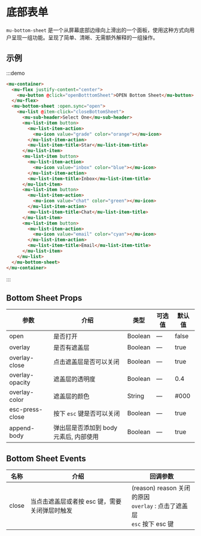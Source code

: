 # 底部表单

`mu-bottom-sheet` 是一个从屏幕底部边缘向上滑出的一个面板，使用这种方式向用户呈现一组功能。呈现了简单、清晰、无需额外解释的一组操作。

## 示例

:::demo
```html
<mu-container>
  <mu-flex justify-content="center">
    <mu-button @click="openBotttomSheet">OPEN Bottom Sheet</mu-button>
  </mu-flex>
  <mu-bottom-sheet :open.sync="open">
    <mu-list @item-click="closeBottomSheet">
      <mu-sub-header>Select One</mu-sub-header>
      <mu-list-item button>
        <mu-list-item-action>
          <mu-icon value="grade" color="orange"></mu-icon>
        </mu-list-item-action>
        <mu-list-item-title>Star</mu-list-item-title>
      </mu-list-item>
      <mu-list-item button>
        <mu-list-item-action>
          <mu-icon value="inbox" color="blue"></mu-icon>
        </mu-list-item-action>
        <mu-list-item-title>Inbox</mu-list-item-title>
      </mu-list-item>
      <mu-list-item button>
        <mu-list-item-action>
          <mu-icon value="chat" color="green"></mu-icon>
        </mu-list-item-action>
        <mu-list-item-title>Chat</mu-list-item-title>
      </mu-list-item>
      <mu-list-item button>
        <mu-list-item-action>
          <mu-icon value="email" color="cyan"></mu-icon>
        </mu-list-item-action>
        <mu-list-item-title>Email</mu-list-item-title>
      </mu-list-item>
    </mu-list>
  </mu-bottom-sheet>
</mu-container>
```
:::

## Bottom Sheet Props

| 参数 | 介绍 | 类型 | 可选值 | 默认值 |
|------|------|------|------|------|
| open | 是否打开 | Boolean | — | false |
| overlay | 是否有遮盖层 | Boolean | — | true |
| overlay-close | 点击遮盖层是否可以关闭 | Boolean | — | true |
| overlay-opacity | 遮盖层的透明度 | Boolean | — | 0.4 |
| overlay-color | 遮盖层的颜色 | String | — | #000 |
| esc-press-close | 按下 `esc` 键是否可以关闭 | Boolean | — | true |
| append-body | 弹出层是否添加到 body 元素后, 内部使用 | Boolean | — | true |

## Bottom Sheet Events

| 名称 | 介绍 | 回调参数 |
|------|------|-------|
| close | 当点击遮盖层或者按 esc 键，需要关闭弹层时触发 | (reason) reason 关闭的原因  <br/> `overlay` : 点击了遮盖层 <br/> `esc` 按下 esc 键 |

<script>
export default {
  data () {
    return {
      open: false
    }
  },
  methods: {
    closeBottomSheet () {
      this.open = false;
    },
    openBotttomSheet () {
      this.open = true;
    }
  }
}
</script>
